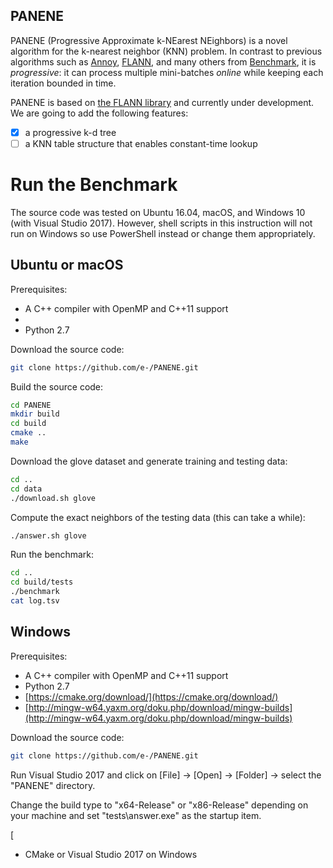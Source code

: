 PANENE
--

PANENE (Progressive Approximate k-NEarest NEighbors) is a novel algorithm for the k-nearest neighbor (KNN) problem. In contrast to previous algorithms such as [Annoy](https://github.com/spotify/annoy), [FLANN](http://www.cs.ubc.ca/research/flann/), and many others from [Benchmark](https://github.com/erikbern/ann-benchmarks#evaluated), it is *progressive*: it can process multiple mini-batches *online* while keeping each iteration bounded in time.

PANENE is based on [the FLANN library](https://github.com/mariusmuja/flann) and currently under development. We are going to add the following features:

- [x] a progressive k-d tree
- [ ] a KNN table structure that enables constant-time lookup

# Run the Benchmark

The source code was tested on Ubuntu 16.04, macOS, and Windows 10 (with Visual Studio 2017). However, shell scripts in this instruction will not run on Windows so use PowerShell instead or change them appropriately.

## Ubuntu or macOS

Prerequisites:
- A C++ compiler with OpenMP and C++11 support
- 
- Python 2.7
 
Download the source code:
```bash
git clone https://github.com/e-/PANENE.git
```

Build the source code:
```bash
cd PANENE
mkdir build
cd build
cmake ..
make
```

Download the glove dataset and generate training and testing data:
```bash
cd ..
cd data
./download.sh glove
```

Compute the exact neighbors of the testing data (this can take a while):
```bash
./answer.sh glove
```

Run the benchmark:
```bash
cd ..
cd build/tests
./benchmark
cat log.tsv
```

## Windows

Prerequisites:
- A C++ compiler with OpenMP and C++11 support
- Python 2.7
- [https://cmake.org/download/](https://cmake.org/download/)
- [http://mingw-w64.yaxm.org/doku.php/download/mingw-builds](http://mingw-w64.yaxm.org/doku.php/download/mingw-builds)

 


Download the source code:
```bash
git clone https://github.com/e-/PANENE.git
```

Run Visual Studio 2017 and click on [File] -> [Open] -> [Folder] -> select the "PANENE" directory.

Change the build type to "x64-Release" or "x86-Release" depending on your machine and set "tests\answer.exe" as the startup item.

[

- CMake or Visual Studio 2017 on Windows